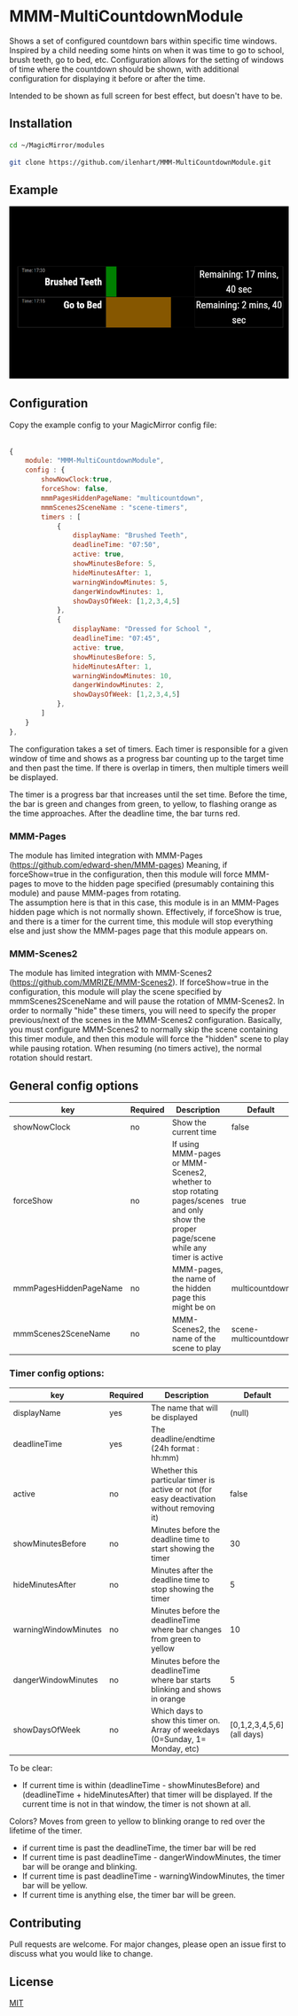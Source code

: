 # MMM-MultiCountdownModule

Shows a set of configured countdown bars within specific time windows.  Inspired by a child needing some
hints on when it was time to go to school, brush teeth, go to bed, etc.  Configuration allows for 
the setting of windows of time where the countdown should be shown, with additional configuration
for displaying it before or after the time.

Intended to be shown as full screen for best effect, but doesn't have to be.

## Installation
```bash
cd ~/MagicMirror/modules
```

```bash
git clone https://github.com/ilenhart/MMM-MultiCountdownModule.git
```

## Example

![Screenshot](example.png)


## Configuration
Copy the example config to your MagicMirror config file:

```javascript

{
    module: "MMM-MultiCountdownModule",
    config : {
        showNowClock:true,
        forceShow: false,
        mmmPagesHiddenPageName: "multicountdown",
        mmmScenes2SceneName : "scene-timers",
        timers : [
            {
                displayName: "Brushed Teeth",
                deadlineTime: "07:50",
                active: true,
                showMinutesBefore: 5,
                hideMinutesAfter: 1,
                warningWindowMinutes: 5,
                dangerWindowMinutes: 1,
                showDaysOfWeek: [1,2,3,4,5]
            },
            {
                displayName: "Dressed for School ",
                deadlineTime: "07:45",
                active: true,
                showMinutesBefore: 5,
                hideMinutesAfter: 1,
                warningWindowMinutes: 10,
                dangerWindowMinutes: 2,
                showDaysOfWeek: [1,2,3,4,5]
            },
        ]
    }
},
```

The configuration takes a set of timers.  Each timer is responsible for a given window of time and shows as a progress bar counting up to the target time and then past the time.   If there is overlap in timers, then multiple timers weill be displayed.  

The timer is a progress bar that increases until the set time.  Before the time, the bar is green and changes from green, to yellow, to flashing orange as the time approaches.  After the deadline time, the bar turns red.  

### MMM-Pages

The module has limited integration with MMM-Pages (https://github.com/edward-shen/MMM-pages)  Meaning, if forceShow=true in the configuration, then this module will force MMM-pages to move to the hidden page specified (presumably containing this module) and pause MMM-pages from rotating.  
The assumption here is that in this case, this module is in an MMM-Pages hidden page which is not normally shown.
Effectively, if forceShow is true, and there is a timer for the current time, this module will stop everything else and just show the MMM-pages page that this module appears on.

### MMM-Scenes2

The module has limited integration with MMM-Scenes2 (https://github.com/MMRIZE/MMM-Scenes2).  If forceShow=true in the configuration, this module will play the scene specified by mmmScenes2SceneName and will pause the rotation of MMM-Scenes2.  In order to normally "hide" these timers, you will need to specify the proper previous/next of the scenes in the MMM-Scenes2 configuration.  Basically, you must configure MMM-Scenes2 to normally skip the scene containing this timer module, and then this module will force the "hidden" scene to play while pausing rotation.  When resuming (no timers active), the normal rotation should restart.


## General config options
| key  | Required | Description | Default |
| - | - | - | - |
| showNowClock  | no  | Show the current time | false  |
| forceShow  | no  | If using MMM-pages or MMM-Scenes2, whether to stop rotating pages/scenes and only show the proper page/scene while any timer is active | true  |
| mmmPagesHiddenPageName  | no  | MMM-pages, the name of the hidden page this might be on | multicountdown  |
| mmmScenes2SceneName  | no  | MMM-Scenes2, the name of the scene to play | scene-multicountdown  |

### Timer config options:

| key  | Required | Description | Default |
| - | - | - | - |
| displayName  | yes  | The name that will be displayed| (null)  |
| deadlineTime  | yes | The deadline/endtime (24h format : hh:mm)| |
| active  | no | Whether this particular timer is active or not (for easy deactivation without removing it) | false   |
| showMinutesBefore  | no | Minutes before the deadline time to start showing the timer | 30   |
| hideMinutesAfter  | no | Minutes after the deadline time to stop showing the timer | 5   |
| warningWindowMinutes  | no | Minutes before the deadlineTime where bar changes from green to yellow | 10   |
| dangerWindowMinutes  | no | Minutes before the deadlineTime where bar starts blinking and shows in orange | 5   |
| showDaysOfWeek  | no | Which days to show this timer on. Array of weekdays (0=Sunday, 1= Monday, etc) | [0,1,2,3,4,5,6]  (all days) |


To be clear:
* If current time is within (deadlineTime - showMinutesBefore) and (deadlineTime + hideMinutesAfter) that timer will be displayed.  If the current time is not in that window, the timer is not shown at all.

Colors?  Moves from green to yellow to blinking orange to red over the lifetime of the timer.
* if current time is past the deadlineTime, the timer bar will be red
* If current time is past deadlineTime - dangerWindowMinutes, the timer bar will be orange and blinking.
* If current time is past deadlineTime - warningWindowMinutes, the timer bar will be yellow.
* If current time is anything else, the timer bar will be green.


## Contributing
Pull requests are welcome. For major changes, please open an issue first to discuss what you would like to change.

## License
[MIT](https://choosealicense.com/licenses/mit/)